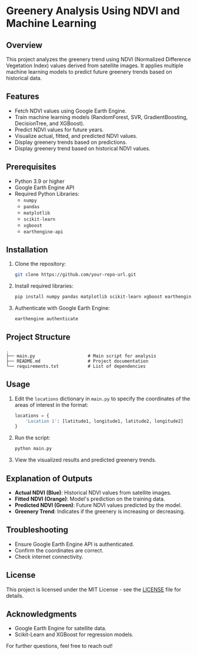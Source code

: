 # Greenery Analysis Using NDVI and Machine Learning

## Overview
This project analyzes the greenery trend using NDVI (Normalized Difference Vegetation Index) values derived from satellite images. It applies multiple machine learning models to predict future greenery trends based on historical data.

## Features
- Fetch NDVI values using Google Earth Engine.
- Train machine learning models (RandomForest, SVR, GradientBoosting, DecisionTree, and XGBoost).
- Predict NDVI values for future years.
- Visualize actual, fitted, and predicted NDVI values.
- Display greenery trends based on predictions.
- Display greenery trend based on historical NDVI values.

## Prerequisites
- Python 3.9 or higher
- Google Earth Engine API
- Required Python Libraries:
  - `numpy`
  - `pandas`
  - `matplotlib`
  - `scikit-learn`
  - `xgboost`
  - `earthengine-api`

## Installation
1. Clone the repository:
    ```bash
    git clone https://github.com/your-repo-url.git
    ```
2. Install required libraries:
    ```bash
    pip install numpy pandas matplotlib scikit-learn xgboost earthengine-api
    ```
3. Authenticate with Google Earth Engine:
    ```bash
    earthengine authenticate
    ```

## Project Structure
```
.
├── main.py                    # Main script for analysis
├── README.md                  # Project documentation
└── requirements.txt           # List of dependencies
```

## Usage
1. Edit the `locations` dictionary in `main.py` to specify the coordinates of the areas of interest in the format:
    ```python
    locations = {
        'Location 1': [latitude1, longitude1, latitude2, longitude2]
    }
    ```
2. Run the script:
    ```bash
    python main.py
    ```

3. View the visualized results and predicted greenery trends.

## Explanation of Outputs
- **Actual NDVI (Blue)**: Historical NDVI values from satellite images.
- **Fitted NDVI (Orange)**: Model's prediction on the training data.
- **Predicted NDVI (Green)**: Future NDVI values predicted by the model.
- **Greenery Trend**: Indicates if the greenery is increasing or decreasing.

## Troubleshooting
- Ensure Google Earth Engine API is authenticated.
- Confirm the coordinates are correct.
- Check internet connectivity.

## License
This project is licensed under the MIT License - see the [LICENSE](LICENSE) file for details.

## Acknowledgments
- Google Earth Engine for satellite data.
- Scikit-Learn and XGBoost for regression models.

For further questions, feel free to reach out!

